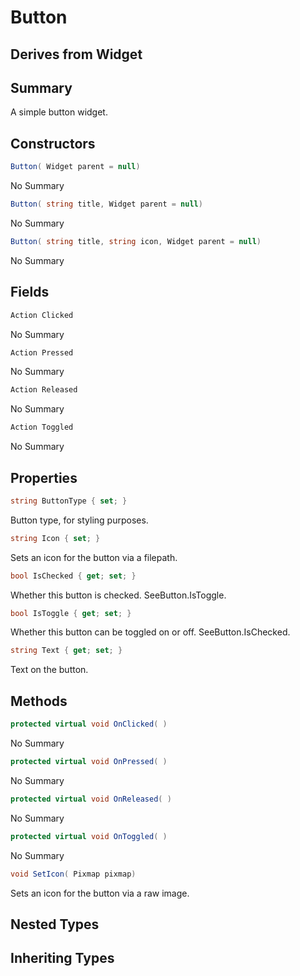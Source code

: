 # Button

## Derives from Widget

## Summary

A simple button widget.
## Constructors

```c#
Button( Widget parent = null) 
```
No Summary
```c#
Button( string title, Widget parent = null) 
```
No Summary
```c#
Button( string title, string icon, Widget parent = null) 
```
No Summary
## Fields

```c#
Action Clicked
```
No Summary
```c#
Action Pressed
```
No Summary
```c#
Action Released
```
No Summary
```c#
Action Toggled
```
No Summary
## Properties

```c#
string ButtonType { set; } 
```
Button type, for styling purposes.
```c#
string Icon { set; } 
```
Sets an icon for the button via a filepath.
```c#
bool IsChecked { get; set; } 
```
Whether this button is checked. SeeButton.IsToggle.
```c#
bool IsToggle { get; set; } 
```
Whether this button can be toggled on or off. SeeButton.IsChecked.
```c#
string Text { get; set; } 
```
Text on the button.
## Methods

```c#
protected virtual void OnClicked( ) 
```
No Summary
```c#
protected virtual void OnPressed( ) 
```
No Summary
```c#
protected virtual void OnReleased( ) 
```
No Summary
```c#
protected virtual void OnToggled( ) 
```
No Summary
```c#
void SetIcon( Pixmap pixmap) 
```
Sets an icon for the button via a raw image.
## Nested Types

## Inheriting Types

